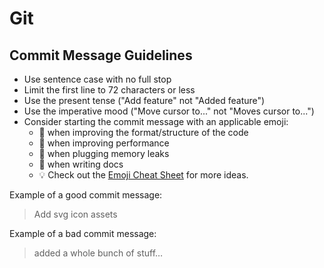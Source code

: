 # Git

## Commit Message Guidelines
- Use sentence case with no full stop
- Limit the first line to 72 characters or less
- Use the present tense ("Add feature" not "Added feature")
- Use the imperative mood ("Move cursor to..." not "Moves cursor to...")
- Consider starting the commit message with an applicable emoji:
  * :lipstick: when improving the format/structure of the code
  * :racehorse: when improving performance
  * :non-potable_water: when plugging memory leaks
  * :memo: when writing docs
  * :bulb: Check out the [Emoji Cheat Sheet](http://www.emoji-cheat-sheet.com) for more ideas.


Example of a good commit message:
> Add svg icon assets

Example of a bad commit message:
> added a whole bunch of stuff…

